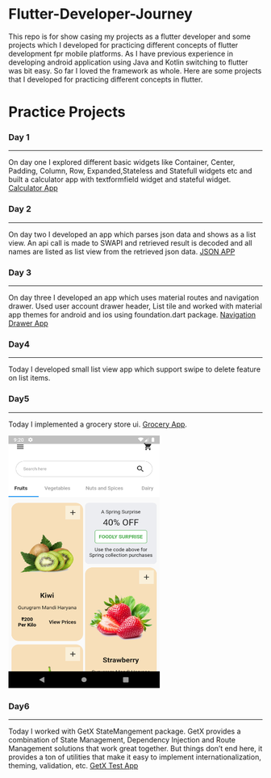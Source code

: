 # Flutter-Developer-Journey
This repo is for show casing my projects as a flutter developer and some projects which I developed for practicing different concepts of flutter development fpr mobile platforms.
As I have previous experience in developing android application using Java and Kotlin switching to flutter was bit easy.
So far I loved the framework as whole. Here are some projects that I developed for practicing different concepts in flutter. 

# Practice Projects 
### Day 1
_____
On day one I explored different basic widgets like Container, Center, Padding, Column, Row, Expanded,Stateless and Statefull widgets etc and built a calculator app with textformfield widget and stateful widget.
[Calculator App](https://github.com/anas-aji-muhammed/Flutter-Developer-Journey/tree/master/Simple_calculator/calculator_app)

### Day 2
_____
On day two I developed an app which parses json data and shows as a list view. An api call is made to SWAPI and retrieved result is decoded and all names are listed as list view from the retrieved json data.
[JSON APP](https://github.com/anas-aji-muhammed/Flutter-Developer-Journey/tree/master/working-with-json-api/working_with_json)

### Day 3
_____
On day three I developed an app which uses material routes and navigation drawer. Used user account drawer header, List tile and worked with material app themes for android and ios using foundation.dart package.
[Navigation Drawer App](https://github.com/anas-aji-muhammed/Flutter-Developer-Journey/tree/master/Navigation-Drawer/flutter_nav_drawer)

### Day4
________
Today I developed small list view app which support swipe to delete feature on list items.

### Day5
_________
Today I implemented a grocery store ui. [Grocery App](https://github.com/anas-aji-muhammed/Grocery-Shopping-App/tree/master/grocerry_shopping_app).


<img src="https://github.com/anas-aji-muhammed/Grocery-Shopping-App/blob/master/grocerry_shopping_app/ui.png?raw=true" alt="alt text" width="300" height="500">

### Day6
_________
Today I worked with GetX StateMangement package. GetX provides a combination of State Management, Dependency Injection and Route Management solutions that work great together. But things don’t end here, it provides a ton of utilities that make it easy to implement internationalization, theming, validation, etc. [GetX Test App](https://github.com/anas-aji-muhammed/GetX-StateManagement/tree/master)
